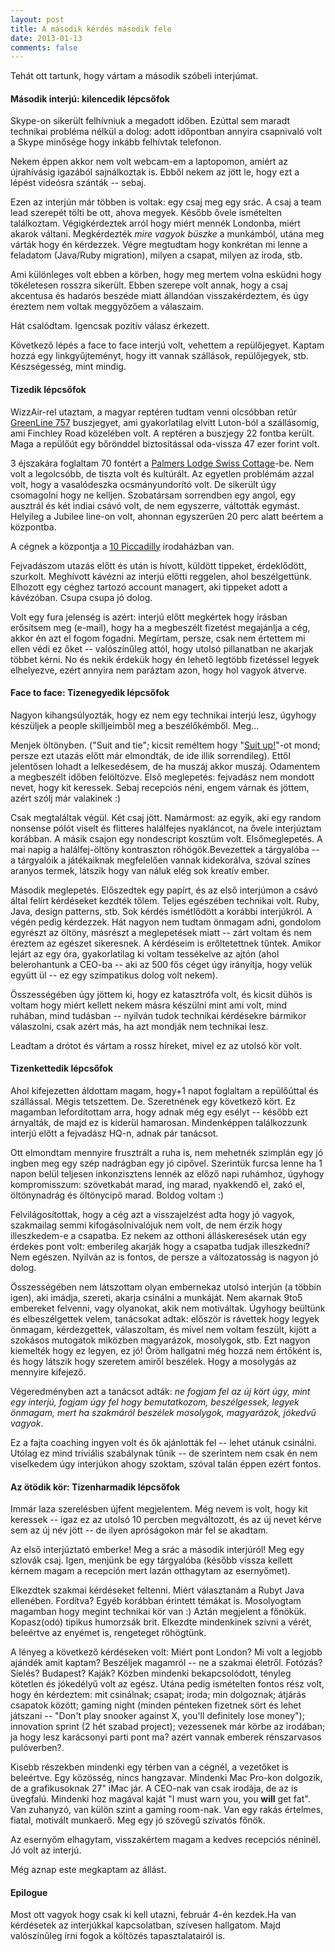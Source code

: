 ```yaml
---
layout: post
title: A második kérdés második fele
date: 2013-01-13
comments: false
---
```


Tehát ott tartunk, hogy vártam a második szóbeli interjúmat.


#### Második interjú: kilencedik lépcsőfok
Skype-on sikerült felhívniuk a megadott időben. Ezúttal sem maradt technikai probléma nélkül a dolog: adott időpontban annyira csapnivaló volt a Skype minősége hogy inkább felhívtak telefonon.

Nekem éppen akkor nem volt webcam-em a laptopomon, amiért az újrahívásig igazából sajnálkoztak is. Ebből nekem az jött le, hogy ezt a lépést videósra szánták -- sebaj.

Ezen az interjún már többen is voltak: egy csaj meg egy srác. A csaj a team lead szerepét tölti be ott, ahova megyek. Később ővele ismételten találkoztam. Végigkérdeztek arról hogy miért mennék Londonba, miért akarok váltani. Megkérdezték *mire vagyok büszke* a munkámból, utána meg várták hogy én kérdezzek. Végre megtudtam hogy konkrétan mi lenne a feladatom (Java/Ruby migration), milyen a csapat, milyen az iroda, stb.

Ami különleges volt ebben a körben, hogy meg mertem volna esküdni hogy tökéletesen rosszra sikerült. Ebben szerepe volt annak, hogy a csaj akcentusa és hadarós beszéde miatt állandóan visszakérdeztem, és úgy éreztem nem voltak meggyőzőem a válaszaim.

Hát csalódtam. Igencsak pozitív válasz érkezett.

Következő lépés a face to face interjú volt, vehettem a repülőjegyet. Kaptam hozzá egy linkgyűjteményt, hogy itt vannak szállások, repülőjegyek, stb. Készségesség, mint mindig.


#### Tizedik lépcsőfok
WizzAir-rel utaztam, a magyar reptéren tudtam venni olcsóbban retúr [GreenLine 757](http://www.greenline.co.uk/serviceInformation.aspx?id=17699) buszjegyet, ami gyakorlatilag elvitt Luton-ból a szállásomig, ami Finchley Road közelében volt. A reptéren a buszjegy 22 fontba került. Maga a repülőút egy bőrönddel biztosítással oda-vissza 47 ezer forint volt.

3 éjszakára foglaltam 70 fontért a [Palmers Lodge Swiss Cottage](http://palmerslodges.com/swisscottage/hostel/)-be. Nem volt a legolcsóbb, de tiszta volt és kultúrált. Az egyetlen problémám azzal volt, hogy a vasalódeszka ocsmányundorító volt. De sikerült úgy csomagolni hogy ne kelljen. Szobatársam sorrendben egy angol, egy ausztrál és két indiai csávó volt, de nem egyszerre, váltották egymást. Helyileg a Jubilee line-on volt, ahonnan egyszerűen 20 perc alatt beértem a központba.

A cégnek a központja a [10 Piccadilly](http://www.monmouthdean.com/property/167/10-piccadilly--w1j-0dd/) irodaházban van.

Fejvadászom utazás előtt és után is hívott, küldött tippeket, érdeklődött, szurkolt. Meghívott kávézni az interjú előtti reggelen, ahol beszélgettünk. Elhozott egy céghez tartozó account managert, aki tippeket adott a kávézóban. Csupa csupa jó dolog.

Volt egy fura jelenség is azért: interjú előtt megkértek hogy írásban erősítsem meg (e-mail), hogy ha a megbeszélt fizetést megajánlja a cég, akkor én azt el fogom fogadni. Megírtam, persze, csak nem értettem mi ellen védi ez őket -- valószínűleg attól, hogy utolsó pillanatban ne akarjak többet kérni. No és nekik érdekük hogy én lehető legtöbb fizetéssel legyek elhelyezve, ezért annyira nem paráztam azon, hogy hol vagyok átverve.


#### Face to face: Tizenegyedik lépcsőfok
Nagyon kihangsúlyozták, hogy ez nem egy technikai interjú lesz, úgyhogy készüljek a people skilljeimből meg a beszélőkémből. Meg...

Menjek öltönyben. ("Suit and tie"; kicsit reméltem hogy "[Suit up!](http://www.youtube.com/watch?v=TT_vf5ioXXk)"-ot mond; persze ezt utazás előtt már elmondták, de ide illik sorrendileg). Ettől jelentősen lohadt a lelkesedésem, de ha muszáj akkor muszáj. Odamentem a megbeszélt időben felöltözve. Első meglepetés: fejvadász nem mondott nevet, hogy kit keressek. Sebaj recepciós néni, engem várnak és jöttem, azért szólj már valakinek :)

Csak megtaláltak végül. Két csaj jött. Namármost: az egyik, aki egy random nonsense pólót viselt és flitteres halálfejes nyakláncot, na ővele interjúztam korábban. A másik csajon egy nondescript kosztüm volt. Elsőmeglepetés. A mai napig a halálfej-öltöny kontraszton röhögök.Bevezettek a tárgyalóba -- a tárgyalóik a játékaiknak megfelelően vannak kidekorálva, szóval színes aranyos termek, látszik hogy van náluk elég sok kreatív ember.

Második meglepetés. Előszedtek egy papírt, és az első interjúmon a csávó által felírt kérdéseket kezdték tőlem. Teljes egészében technikai volt. Ruby, Java, design patterns, stb. Sok kérdés ismétlődött a korábbi interjúkról. A végén pedig kérdezzek. Hát nagyon nem tudtam önmagam adni, gondolom egyrészt az öltöny, másrészt a meglepetések miatt -- zárt voltam és nem éreztem az egészet sikeresnek. A kérdéseim is erőltetettnek tűntek. Amikor lejárt az egy óra, gyakorlatilag ki voltam tessékelve az ajtón (ahol belerohantunk a CEO-ba -- aki az 500 fős céget úgy irányítja, hogy velük együtt ül -- ez egy szimpatikus dolog volt nekem).

Összességében úgy jöttem ki, hogy ez katasztrófa volt, és kicsit dühös is voltam hogy miért kellett nekem másra készülni mint ami volt, mind ruhában, mind tudásban -- nyilván tudok technikai kérdésekre bármikor válaszolni, csak azért más, ha azt mondják nem technikai lesz.

Leadtam a drótot és vártam a rossz híreket, mivel ez az utolsó kör volt.  


#### Tizenkettedik lépcsőfok
Ahol kifejezetten áldottam magam, hogy+1 napot foglaltam a repülőúttal és szállással. Mégis tetszettem. De. Szeretnének egy következő kört. Ez magamban lefordítottam arra, hogy adnak még egy esélyt -- később ezt árnyalták, de majd ez is kiderül hamarosan. Mindenképpen találkozzunk interjú előtt a fejvadász HQ-n, adnak pár tanácsot.

Ott elmondtam mennyire frusztrált a ruha is, nem mehetnék szimplán egy jó ingben meg egy szép nadrágban egy jó cipővel. Szerintük furcsa lenne ha 1 napon belül teljesen inkonzisztens lennék az előző napi ruhámhoz, úgyhogy kompromisszum: szövetkabát marad, ing marad, nyakkendő el, zakó el, öltönynadrág és öltönycipő marad. Boldog voltam :)

Felvilágosítottak, hogy a cég azt a visszajelzést adta hogy jó vagyok, szakmailag semmi kifogásolnivalójuk nem volt, de nem érzik hogy illeszkedem-e a csapatba. Ez nekem az otthoni álláskeresések után egy érdekes pont volt: emberileg akarják hogy a csapatba tudjak illeszkedni? Nem egészen. Nyilván az is fontos, de persze a változatosság is nagyon jó dolog.

Összességében nem látszottam olyan embernekaz utolsó interjún (a többin igen), aki imádja, szereti, akarja csinálni a munkáját. Nem akarnak 9to5 embereket felvenni, vagy olyanokat, akik nem motiváltak. Úgyhogy beültünk és elbeszélgettek velem, tanácsokat adtak: először is rávettek hogy legyek önmagam, kérdezgettek, válaszoltam, és mivel nem voltam feszült, kijött a szokásos mutogatok miközben magyarázok, mosolygok, stb. Ezt nagyon kiemelték hogy ez legyen, ez jó! Öröm hallgatni még hozzá nem értőként is, és hogy látszik hogy szeretem amiről beszélek. Hogy a mosolygás az mennyire kifejező.

Végeredményben azt a tanácsot adták: *ne fogjam fel az új kört úgy, mint egy interjú, fogjam úgy fel hogy bemutatkozom, beszélgessek, legyek önmagam, mert ha szakmáról beszélek mosolygok, magyarázok, jókedvű vagyok*.

Ez a fajta coaching ingyen volt és ők ajánlották fel -- lehet utánuk csinálni. Utólag ez mind triviális szabálynak tűnik -- de szerintem nem csak én nem viselkedem úgy interjúkon ahogy szoktam, szóval talán éppen ezért fontos.  


#### Az ötödik kör: Tizenharmadik lépcsőfok
Immár laza szerelésben újfent megjelentem. Még nevem is volt, hogy kit keressek -- igaz ez az utolsó 10 percben megváltozott, és az új nevet kérve sem az új név jött -- de ilyen apróságokon már fel se akadtam.

Az első interjúztató emberke! Meg a srác a második interjúról! Meg egy szlovák csaj. Igen, menjünk be egy tárgyalóba (később vissza kellett kérnem magam a recepción mert lazán otthagytam az esernyőmet).

Elkezdtek szakmai kérdéseket feltenni. Miért választanám a Rubyt Java ellenében. Fordítva? Egyéb korábban érintett témákat is. Mosolyogtam magamban hogy megint technikai kör van :) Aztán megjelent a főnökük. Kopasz(odó) tipikus humorzsák brit. Elkezdte mindenkinek szívni a vérét, beleértve az enyémet is, rengeteget röhögtünk.

A lényeg a következő kérdéseken volt: Miért pont London? Mi volt a legjobb ajándék amit kaptam? Beszéljek magamról -- ne a szakmai életről. Fotózás? Síelés? Budapest? Kaják? Közben mindenki bekapcsolódott, tényleg kötetlen és jókedélyű volt az egész. Utána pedig ismételten fontos rész volt, hogy én kérdeztem: mit csinálnak; csapat; iroda; min dolgoznak; átjárás csapatok között; gaming night (minden pénteken fizetnek sört és lehet játszani -- "Don't play snooker against X, you'll definitely lose money"); innovation sprint (2 hét szabad project); vezessenek már körbe az irodában; ja hogy lesz karácsonyi parti pont ma? azért vannak emberek rénszarvasos pulóverben?.

Kisebb részekben mindenki egy térben van a cégnél, a vezetőket is beleértve. Egy közösség, nincs hangzavar. Mindenki Mac Pro-kon dolgozik, de a grafikusoknak 27" iMac jár. A CEO-nak van csak irodája, de az is üvegfalú. Mindenki hoz magával kaját "I must warn you, you **will** get fat". Van zuhanyzó, van külön szint a gaming room-nak. Van egy rakás értelmes, fiatal, motivált munkaerő. Meg egy jó szövegű szívatós főnök.

Az esernyőm elhagytam, visszakértem magam a kedves recepciós néninél. Jó volt az interjú.

Még aznap este megkaptam az állást.  


#### Epilogue
Most ott vagyok hogy csak ki kell utazni, február 4-én kezdek.Ha van kérdésetek az interjúkkal kapcsolatban, szívesen hallgatom. Majd valószínűleg írni fogok a költözés tapasztalatairól is.
